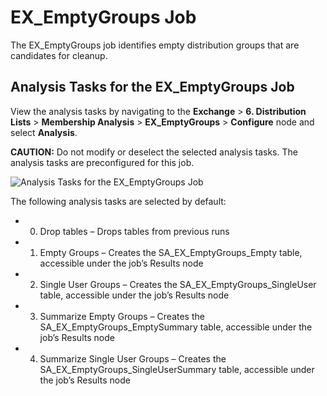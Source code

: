# EX_EmptyGroups Job

The EX_EmptyGroups job identifies empty distribution groups that are candidates for cleanup.

## Analysis Tasks for the EX_EmptyGroups Job

View the analysis tasks by navigating to the **Exchange** > **6. Distribution Lists** > **Membership
Analysis** > **EX_EmptyGroups** > **Configure** node and select **Analysis**.

**CAUTION:** Do not modify or deselect the selected analysis tasks. The analysis tasks are
preconfigured for this job.

![Analysis Tasks for the EX_EmptyGroups Job](/img/product_docs/accessanalyzer/11.6/accessanalyzer/solutions/exchange/distributionlists/membershipanalysis/emptygroupsanalysis.webp)

The following analysis tasks are selected by default:

-   0. Drop tables – Drops tables from previous runs
-   1. Empty Groups – Creates the SA_EX_EmptyGroups_Empty table, accessible under the job’s Results
       node
-   2. Single User Groups – Creates the SA_EX_EmptyGroups_SingleUser table, accessible under the
       job’s Results node
-   3. Summarize Empty Groups – Creates the SA_EX_EmptyGroups_EmptySummary table, accessible under
       the job’s Results node
-   4. Summarize Single User Groups – Creates the SA_EX_EmptyGroups_SingleUserSummary table,
       accessible under the job’s Results node
